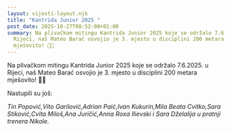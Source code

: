 ```yaml
---
layout: vijesti-layout.njk
title: "Kantrida Junior 2025 "
post_date: 2025-10-27T00:52:00+01:00
summary: Na plivačkom mitingu Kantrida Junior 2025 koje se održalo 7.6.2025. u
  Rijeci, naš Mateo Barać osvojio je 3. mjesto u disciplini 200 metara
  mješovito! 👏🔥
---
```

Na plivačkom mitingu Kantrida Junior 2025 koje se održalo 7.6.2025. u Rijeci, naš Mateo Barać osvojio je 3. mjesto u disciplini 200 metara mješovito! 👏🔥

Nastupili su još: 

*Tin Popović,Vito Garilović,Adrian Paić,Ivan Kukurin,Mila Beata Cvitko,Sara Stiković,Cvita Miloš,Ana Juričić,Anna Rosa Ilievski i Sara Dželalija u pratnji trenera Nikole.*

